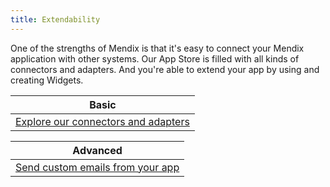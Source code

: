 ```yaml
---
title: Extendability
---
```


One of the strengths of Mendix is that it's easy to connect your Mendix application with other systems. Our App Store is filled with all kinds of connectors and adapters. And you're able to extend your app by using and creating Widgets.

| Basic
| -----------------------
| [Explore our connectors and adapters](explore-our-connectors-and-adapters)

| Advanced
| ----------------------
| [Send custom emails from your app](send-custom-emails-from-your-app)
